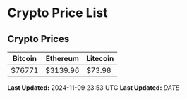 # Crypto Price List

## Crypto Prices
| Bitcoin | Ethereum | Litecoin |
| ------- | -------- | -------- |
| $76771 | $3139.96 | $73.98 |
**Last Updated:** 2024-11-09 23:53 UTC
**Last Updated:** $DATE$
